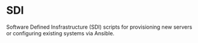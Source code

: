 # SDI
Software Defined Insfrastructure (SDI) scripts for provisioning new servers or configuring existing systems via Ansible.
